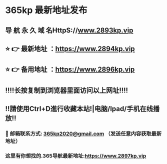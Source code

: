 # 365kp 最新地址发布 
## 导 航 永 久 域 名HttpS://www.2893kp.vip
## ⭐️ 👉 最新地址 ：https://www.2894kp.vip
## ⭐️ 👉 备用地址 ：https://www.2896kp.vip
## ‼️‼️长按复制到浏览器里面访问以上网址‼️‼️
## ‼️請使用Ctrl+D進行收藏本站!|电脑/Ipad/手机在线播放‼️
### 📧 邮箱联系方式: 365kp2020@gmail.com （发送任意内容获取最新地址）
### 这里有你想找的.365导航最新地址:https://www.2897kp.vip
